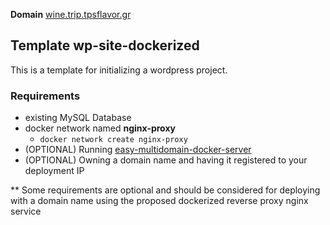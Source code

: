 **Domain** [wine.trip.tpsflavor.gr](https://wine.trip.tpsflavor.gr)

## Template wp-site-dockerized

This is a template for initializing a wordpress project.

### Requirements 

- existing MySQL Database
- docker network named **nginx-proxy**
    - `docker network create nginx-proxy`
- (OPTIONAL) Running [easy-multidomain-docker-server](https://github.com/jaretburkett/easy-multidomain-docker-server)
- (OPTIONAL) Owning a domain name and having it registered to your deployment IP

** Some requirements are optional and should be considered for deploying with a domain name using the proposed dockerized reverse proxy nginx service
